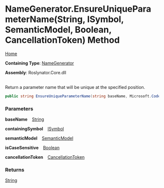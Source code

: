 # NameGenerator\.EnsureUniqueParameterName\(String, ISymbol, SemanticModel, Boolean, CancellationToken\) Method

[Home](../../../README.md)

**Containing Type**: [NameGenerator](../README.md)

**Assembly**: Roslynator\.Core\.dll

\
Return a parameter name that will be unique at the specified position\.

```csharp
public string EnsureUniqueParameterName(string baseName, Microsoft.CodeAnalysis.ISymbol containingSymbol, Microsoft.CodeAnalysis.SemanticModel semanticModel, bool isCaseSensitive = true, System.Threading.CancellationToken cancellationToken = default)
```

### Parameters

**baseName** &ensp; [String](https://docs.microsoft.com/en-us/dotnet/api/system.string)

**containingSymbol** &ensp; [ISymbol](https://docs.microsoft.com/en-us/dotnet/api/microsoft.codeanalysis.isymbol)

**semanticModel** &ensp; [SemanticModel](https://docs.microsoft.com/en-us/dotnet/api/microsoft.codeanalysis.semanticmodel)

**isCaseSensitive** &ensp; [Boolean](https://docs.microsoft.com/en-us/dotnet/api/system.boolean)

**cancellationToken** &ensp; [CancellationToken](https://docs.microsoft.com/en-us/dotnet/api/system.threading.cancellationtoken)

### Returns

[String](https://docs.microsoft.com/en-us/dotnet/api/system.string)

